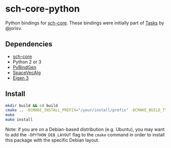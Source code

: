 sch-core-python
===============

Python bindings for [sch-core][core]. These bindings were initially part of
[Tasks][tasks] by @jorisv.

## Dependencies

* [sch-core][core]
* Python 2 or 3
* [PyBindGen][pybindgen]
* [SpaceVecAlg][sva]
* [Eigen 3][eigen]

## Install

```sh
mkdir build && cd build
cmake .. -DCMAKE_INSTALL_PREFIX="/your/install/prefix" -DCMAKE_BUILD_TYPE=RelWithDebInfo
make
make install
```

Note: if you are on a Debian-based distribution (e.g. Ubuntu), you may want to
add the `-DPYTHON_DEB_LAYOUT` flag to the `cmake` command in order to install
this package with the specific Debian layout.

[core]:      https://github.com/jrl-umi3218/sch-core
[eigen]:     http://eigen.tuxfamily.org
[pybindgen]: https://pypi.python.org/pypi/PyBindGen
[sva]:       https://github.com/jorisv/SpaceVecAlg
[tasks]:     https://github.com/jorisv/Tasks
